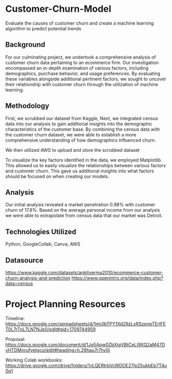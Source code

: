 # Customer-Churn-Model
Evaluate the causes of customer churn and create a machine learning algorithm to predict potential trends

## Background
For our culminating project, we undertook a comprehensive analysis of customer churn data pertaining to an ecommerce firm. Our investigation encompassed an in-depth examination of various factors, including demographics, purchase behavior, and usage preferences. By evaluating these variables alongside additional pertinent factors, we sought to uncover their relationship with customer churn through the utilization of machine learning.

## Methodology 

First, we scrubbed our dataset from Kaggle,  Next, we integrated census data into our analysis to gain additional insights into the demographic characteristics of the customer base. By combining the census data with the customer churn dataset, we were able to establish a more comprehensive understanding of how demographics influenced churn.

We then utilized AWS to upload and store the scrubbed dataset 

To visualize the key factors identified in the data, we employed  Matplotlib. This allowed us to easily visualize the relationships between various factors and customer churn. This gave us additional insights into what factors should be focused on when creating our models.

## Analysis 

Our initial analysis revealed a market penetration 0.98% with customer churn of 17.8%.
Based on the average personal income from our analysis we were able to extrapolate from census data that our market was Detroit. 



## Technologies Utilized
Python, GoogleCollab, Canva, AWS

## Datasource
https://www.kaggle.com/datasets/ankitverma2010/ecommerce-customer-churn-analysis-and-prediction
https://www.openintro.org/data/index.php?data=census



# Project Planning Resources

Timeline: https://docs.google.com/spreadsheets/d/1mUIbTPY1Xd29zLsRSzpnpTErIFET0L7rTnL7LN7NJe0/edit#gid=1709744959

Proposal: https://docs.google.com/document/d/1Jg5Apw0ZbXjgVBtCeLI9XQ2aM47DyHTDMnrufyetgco/edit#heading=h.29hau7r7hy0i

Working Colab workbooks: https://drive.google.com/drive/folders/1vLQERtrbVcWDDE27lp25ukbEb7T4u0q1
